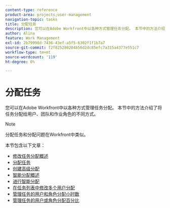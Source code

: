 ```yaml
---
content-type: reference
product-area: projects;user-management
navigation-topic: tasks
title: 分配任务
description: 您可以在Adobe Workfront中以各种方式管理任务分配。 本节中的方法介绍了将任务分配给用户、团队和作业角色的不同方式。
author: Alina
feature: Work Management
exl-id: 2b79998d-7436-43ef-a5f5-6302f1f1b7a7
source-git-commit: f2f825280204b56d2dc85efc7a315a4377e551c7
workflow-type: tm+mt
source-wordcount: '119'
ht-degree: 0%

---
```


# 分配任务

您可以在Adobe Workfront中以各种方式管理任务分配。 本节中的方法介绍了将任务分配给用户、团队和作业角色的不同方式。

>[!NOTE]
>
>分配任务和分配问题在Workfront中类似。

本节包含以下文章：

* [修改任务分配概述](../../../manage-work/tasks/assign-tasks/modify-task-assignments-overview.md)
* [分配任务](../../../manage-work/tasks/assign-tasks/assign-tasks.md)
* [创建高级分配](../../../manage-work/tasks/assign-tasks/create-advanced-assignments.md)
* [智能分配概述](../../../manage-work/tasks/assign-tasks/smart-assignments.md)
* [进行智能分配](../../../manage-work/tasks/assign-tasks/make-smart-assignments.md)
* [在任务列表中修改多个用户分配](../../../manage-work/tasks/assign-tasks/modify-multiple-assignments-in-task-list.md)
* [管理任务的用户和角色分配小时数](../../../manage-work/tasks/assign-tasks/manage-allocation-hours-on-tasks.md)
* [管理任务的用户或角色分配百分比](../../../manage-work/tasks/assign-tasks/manage-allocation-percentage-on-tasks.md)
